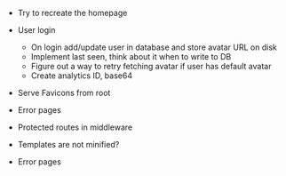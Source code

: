 * Try to recreate the homepage
* User login
	* On login add/update user in database and store avatar URL on disk
  * Implement last seen, think about it when to write to DB
  * Figure out a way to retry fetching avatar if user has default avatar
  * Create analytics ID, base64

* Serve Favicons from root
* Error pages
* Protected routes in middleware

* Templates are not minified?
* Error pages